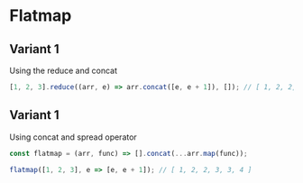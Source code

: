 # Flatmap

## Variant 1

Using the reduce and concat

```js
[1, 2, 3].reduce((arr, e) => arr.concat([e, e + 1]), []); // [ 1, 2, 2, 3, 3, 4 ]
```

## Variant 1

Using concat and spread operator

```js
const flatmap = (arr, func) => [].concat(...arr.map(func));

flatmap([1, 2, 3], e => [e, e + 1]); // [ 1, 2, 2, 3, 3, 4 ]
```
